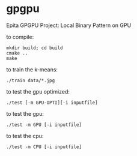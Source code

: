 # gpgpu
Epita GPGPU Project: Local Binary Pattern on GPU



to compile:
```
mkdir build; cd build
cmake ..
make
```

to train the k-means:
```
./train data/*.jpg
```

to test the gpu optimized:
```
./test [-m GPU-OPTI][-i inputfile]
```

to test the gpu:
```
./test -m GPU [-i inputfile]
```

to test the cpu:
```
./test -m CPU [-i inputfile]
```
